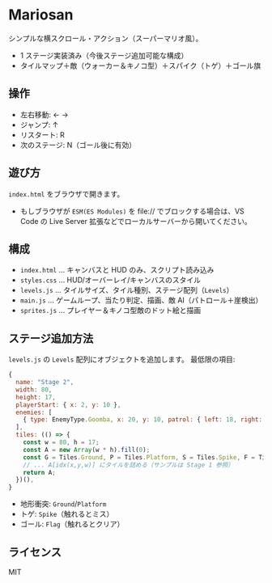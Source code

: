 # Mariosan

シンプルな横スクロール・アクション（スーパーマリオ風）。
- 1 ステージ実装済み（今後ステージ追加可能な構成）
- タイルマップ＋敵（ウォーカー＆キノコ型）＋スパイク（トゲ）＋ゴール旗

## 操作
- 左右移動: ← →
- ジャンプ: ↑
- リスタート: R
- 次のステージ: N（ゴール後に有効）

## 遊び方
`index.html` をブラウザで開きます。
- もしブラウザが `ESM(ES Modules)` を file:// でブロックする場合は、VS Code の Live Server 拡張などでローカルサーバーから開いてください。

## 構成
- `index.html` ... キャンバスと HUD のみ、スクリプト読み込み
- `styles.css` ... HUD/オーバーレイ/キャンバスのスタイル
- `levels.js` ... タイルサイズ、タイル種別、ステージ配列（`Levels`）
- `main.js` ... ゲームループ、当たり判定、描画、敵 AI（パトロール＋崖検出）
- `sprites.js` ... プレイヤー＆キノコ型敵のドット絵と描画

## ステージ追加方法
`levels.js` の `Levels` 配列にオブジェクトを追加します。
最低限の項目:
```js
{
  name: "Stage 2",
  width: 80,
  height: 17,
  playerStart: { x: 2, y: 10 },
  enemies: [
    { type: EnemyType.Goomba, x: 20, y: 10, patrol: { left: 18, right: 26 } },
  ],
  tiles: (() => {
    const w = 80, h = 17;
    const A = new Array(w * h).fill(0);
    const G = Tiles.Ground, P = Tiles.Platform, S = Tiles.Spike, F = Tiles.Flag;
    // ... A[idx(x,y,w)] にタイルを詰める（サンプルは Stage 1 参照）
    return A;
  })(),
}
```
- 地形衝突: `Ground`/`Platform`
- トゲ: `Spike`（触れるとミス）
- ゴール: `Flag`（触れるとクリア）

## ライセンス
MIT
